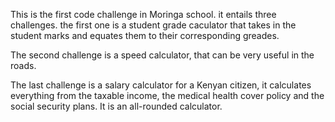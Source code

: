 This is the first code challenge in Moringa school. it entails three challenges. 
the first one is a student grade caculator that takes in the student marks and equates them to their corresponding greades.

The second challenge is a speed calculator, that can be very useful in the roads. 

The last challenge is a salary calculator for a Kenyan citizen, it calculates everything from the taxable income, the medical health cover policy and the social security plans. It is an all-rounded calculator. 